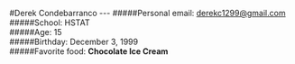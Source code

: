 #Derek Condebarranco  ---
#####Personal email: derekc1299@gmail.com  
#####School: HSTAT  
#####Age: 15  
#####Birthday: December 3, 1999  
#####Favorite food: **Chocolate Ice Cream**  